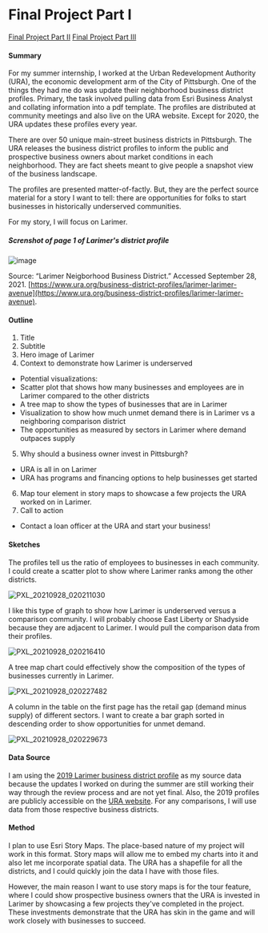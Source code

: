 # Final Project Part I
[Final Project Part II](final_project_PtII.md)
[Final Project Part III](final_project_Pt3.md)

#### Summary 

For my summer internship, I worked at the Urban Redevelopment Authority (URA), the economic development arm of the City of Pittsburgh. One of the things they had me do was update their neighborhood business district profiles. Primary, the task involved pulling data from Esri Business Analyst and collating information into a pdf template. The profiles are distributed at community meetings and also live on the URA website. Except for 2020, the URA updates these profiles every year. 

There are over 50 unique main-street business districts in Pittsburgh. The URA releases the business district profiles to inform the public and prospective business owners about market conditions in each neighborhood. They are fact sheets meant to give people a snapshot view of the business landscape. 

The profiles are presented matter-of-factly. But, they are the perfect source material for a story I want to tell: there are opportunities for folks to start businesses in historically underserved communities. 

For my story, I will focus on Larimer.

##### Screnshot of page 1 of Larimer's district profile
![image](https://user-images.githubusercontent.com/78521868/135010788-7fde0235-1987-4b07-b9cd-ebc1aea8ce16.png)

Source: “Larimer Neigborhood Business District.” Accessed September 28, 2021. [https://www.ura.org/business-district-profiles/larimer-larimer-avenue](https://www.ura.org/business-district-profiles/larimer-larimer-avenue).
#### Outline
1. Title
2. Subtitle
3. Hero image of Larimer
4. Context to demonstrate how Larimer is underserved
 * Potential visualizations:
  * Scatter plot that shows how many businesses and employees are in Larimer compared to the other districts
  * A tree map to show the types of businesses that are in Larimer
  * Visualization to show how much unmet demand there is in Larimer vs a neighboring comparison district
  * The opportunities as measured by sectors in Larimer where demand outpaces supply
5. Why should a business owner invest in Pittsburgh?
  * URA is all in on Larimer
  * URA has programs and financing options to help businesses get started
6. Map tour element in story maps to showcase a few projects the URA worked on in Larimer.
7. Call to action
  * Contact a loan officer at the URA and start your business!

#### Sketches
The profiles tell us the ratio of employees to businesses in each community. I could create a scatter plot to show where Larimer ranks among the other districts. 
 
![PXL_20210928_020211030](https://user-images.githubusercontent.com/78521868/135014436-cf6180c3-2f29-469e-9169-e61486595166.jpg)


I like this type of graph to show how Larimer is underserved versus a comparison community. I will probably choose East Liberty or Shadyside because they are adjacent to Larimer. I would pull the comparison data from their profiles.

![PXL_20210928_020216410](https://user-images.githubusercontent.com/78521868/135014400-a70f8d7d-638d-441d-b862-b0b5b4a13731.jpg)

A tree map chart could effectively show the composition of the types of businesses currently in Larimer.

![PXL_20210928_020227482](https://user-images.githubusercontent.com/78521868/135014386-045a18a3-d28c-4f13-96dc-8262d9b725d8.jpg)

A column in the table on the first page has the retail gap (demand minus supply) of different sectors. I want to create a bar graph sorted in descending order to show opportunities for unmet demand.

![PXL_20210928_020229673](https://user-images.githubusercontent.com/78521868/135014370-dae4ab41-8e7c-4fac-b124-4f82ff82d3a2.jpg)

#### Data Source

I am using the [2019 Larimer business district profile](https://www.ura.org/business-district-profiles/larimer-larimer-avenue) as my source data because the updates I worked on during the summer are still working their way through the review process and are not yet final. Also, the 2019 profiles are publicly accessible on the [URA website](https://www.ura.org/business-district-profiles). For any comparisons, I will use data from those respective business districts. 

#### Method

I plan to use Esri Story Maps. The place-based nature of my project will work in this format. Story maps will allow me to embed my charts into it and also let me incorporate spatial data. The URA has a shapefile for all the districts, and I could quickly join the data I have with those files. 

However, the main reason I want to use story maps is for the tour feature, where I could show prospective business owners that the URA is invested in Larimer by showcasing a few projects they've completed in the project. These investments demonstrate that the URA has skin in the game and will work closely with businesses to succeed.


